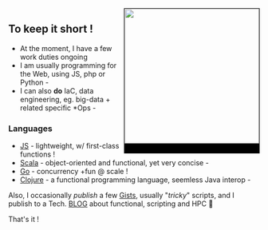 <img src="https://i.pinimg.com/564x/21/1f/93/211f936681dc43bf876e241f8525c258.jpg" align="right" height="270px" style="border:1px solid black;border-bottom:20px solid black;" />

## To keep it short !

- At the moment, I have a few work duties ongoing
- I am usually programming for the Web, using JS, php or Python -
- I can also **do** IaC, data engineering, eg. big-data + related specific *Ops -

### Languages

- [JS](https://developer.mozilla.org/en-US/docs/Web/JavaScript) - lightweight, w/ first-class functions !
- [Scala](scala-lang.org/) - object-oriented and functional, yet very concise -
- [Go](https://go.dev/doc/effective_go) - concurrency +fun @ scale !
- [Clojure](https://clojure.org/) - a functional programming language, seemless Java interop -


Also, I occasionally _publish_ a few [Gists](https://gists.github.com/0xlz5), usually "_tricky_" scripts, and I publish to a Tech. [BLOG](https://high-order-coding.tumblr.com/) about functional, scripting and HPC 🏮

That's it !


<!---
0xlz5/0xlz5 is a ✨ special ✨ repository because its `README.md` (this file) appears on your GitHub profile.
You can click the Preview link to take a look at your changes.
--->

